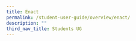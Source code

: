 ```yaml
---
title: Enact
permalink: /student-user-guide/overview/enact/
description: ""
third_nav_title: Students UG
---
```

